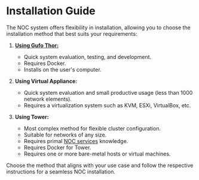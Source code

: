 # Installation Guide

The NOC system offers flexibility in installation,
allowing you to choose the installation method that best suits your requirements:

1. **[Using Gufo Thor:](install-using-gufo-thor.md)**

    - Quick system evaluation, testing, and development.
    - Requires Docker.
    - Installs on the user's computer.

2. **Using Virtual Appliance:**

    - Quick system evaluation and small productive usage (less than 1000 network elements).
    - Requires a virtualization system such as KVM, ESXi, VirtualBox, etc.

3. **Using Tower:**

    - Most complex method for flexible cluster configuration.
    - Suitable for networks of any size.
    - Requires primal [NOC services](../services-reference/index.md) knowledge.
    - Requires Docker for Tower.
    - Requires one or more bare-metal hosts or virtual machines.

Choose the method that aligns with your use case and follow
the respective instructions for a seamless NOC installation.